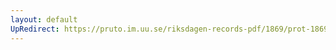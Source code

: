 ```yaml
---
layout: default
UpRedirect: https://pruto.im.uu.se/riksdagen-records-pdf/1869/prot-1869--ak--401/prot-1869--ak--401_010.pdf
---
```


